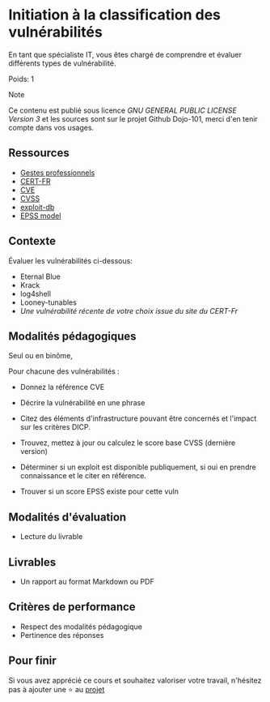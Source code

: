 # Initiation à la classification des vulnérabilités

En tant que spécialiste IT, vous êtes chargé de comprendre et évaluer différents types de vulnérabilité.

Poids: 1

> [!NOTE]
> Ce contenu est publié sous licence *GNU GENERAL PUBLIC LICENSE Version 3* et les sources sont sur le projet Github Dojo-101, merci d'en tenir compte dans vos usages.

## Ressources

* [Gestes professionnels](https://github.com/Aif4thah/Dojo-101)
* [CERT-FR](https://www.cert.ssi.gouv.fr/)
* [CVE](https://www.cve.org/)
* [CVSS](https://www.first.org/cvss/calculator/3.0)
* [exploit-db](https://www.exploit-db.com/)
* [EPSS model](https://www.first.org/epss/model)

## Contexte

Évaluer les vulnérabilités ci-dessous:

* Eternal Blue
* Krack
* log4shell
* Looney-tunables
* *Une vulnérabilité récente de votre choix issue du site du CERT-Fr*

## Modalités pédagogiques

Seul ou en binôme,

Pour chacune des vulnérabilités :

* Donnez la référence CVE

* Décrire la vulnérabilité en une phrase

* Citez des éléments d'infrastructure pouvant être concernés et l'impact sur les critères DICP.

* Trouvez, mettez à jour ou calculez le score base CVSS (dernière version)

* Déterminer si un exploit est disponible publiquement, si oui en prendre connaissance et le citer en référence.

* Trouver si un score EPSS existe pour cette vuln

## Modalités d'évaluation

* Lecture du livrable

## Livrables

* Un rapport au format Markdown ou PDF

## Critères de performance

* Respect des modalités pédagogique
* Pertinence des réponses

## Pour finir

Si vous avez apprécié ce cours et souhaitez valoriser votre travail, n'hésitez pas à ajouter une ⭐ au [projet](https://github.com/Aif4thah/Dojo-101)
